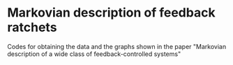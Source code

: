 # Markovian description of feedback ratchets

Codes for obtaining the data and the graphs shown in the paper "Markovian description of a wide class of feedback-controlled systems"
